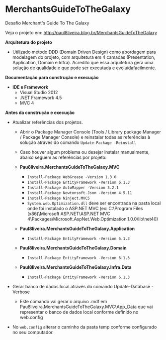 # MerchantsGuideToTheGalaxy
Desafio Merchant's Guide To The Galaxy

Veja o projeto em: http://paul8liveira.blog.br/MerchantsGuideToTheGalaxy

**Arquitetura do projeto**
* Utilizado método DDD (Domain Driven Design) como abordagem para modelagem do projeto, com arquitetura em 4 camadas (Presentation, Application, Domain e Infra). Acredito que essa arquitetura gera uma solução de qualidade​ e que pode ser executada​ e evoluída​ facilmente.

**Documentação para construção e execução**
* **IDE e Framework**
	* Visual Studio 2012
	* .NET Framework 4.5
	* MVC 4

**Antes da construção e execução**
* Atualizar referências dos projetos.   
	* Abrir o Package Manager Console (Tools / Library package Manager / Package Manager Console) e reinstalar todas as referências à solução através do comando `Update-Package -Reinstall`
	* Caso houver algum problema ou desejar instalar manualmente, abaixo seguem as referências por projeto:
	
	* **Pau8liveira.MerchantsGuideToTheGalaxy.MVC** 
		* `Install-Package WebGrease -Version 1.3.0`
		* `Install-Package EntityFramework -Version 6.1.3`
		* `Install-Package AutoMapper -Version 3.2.1`
		* `Install-Package Newtonsoft.Json -Version 4.5.11`
		* `Install-Package Ninject.MVC5`
		* `System.web.Optimization.dll` deve ser encontrada na pasta local onde foi instalado o ASP.NET MVC  (ex: C:\Program Files (x86)\Microsoft ASP.NET\ASP.NET MVC 4\Packages\Microsoft.AspNet.Web.Optimization.1.0.0\lib\net40\)
		
	* **Paul8liveira.MerchantsGuideToTheGalaxy.Application** 
		* `Install-Package EntityFramework -Version 6.1.3`
		
	* **Paul8liveira.MerchantsGuideToTheGalaxy.Domain** 
		* `Install-Package EntityFramework -Version 6.1.3`
		
	* **Paul8liveira.MerchantsGuideToTheGalaxy.Infra.Data** 
		* `Install-Package EntityFramework -Version 6.1.3`
	
* Gerar banco de dados local através do comando Update-Database -Verbose
	* Este comando vai gerar o arquivo .mdf em Pau8liveira.MerchantsGuideToTheGalaxy.MVC\App_Data que vai representar o banco de dados local conforme definido no web.config
 
* No `web.config` alterar o caminho da pasta temp conforme configurado no seu computador.
